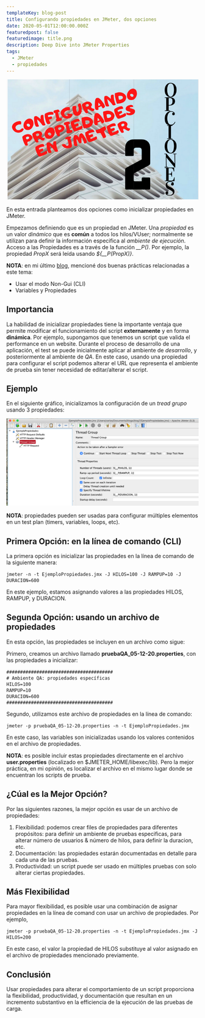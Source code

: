 ```yaml
---
templateKey: blog-post
title: Configurando propiedades en JMeter, dos opciones
date: 2020-05-01T12:00:00.000Z
featuredpost: false
featuredimage: title.png
description: Deep Dive into JMeter Properties
tags:
  - JMeter
  - propiedades
---
```

![image](title.png)

En esta entrada planteamos dos opciones como inicializar propiedades en JMeter.

Empezamos definiendo que es un propiedad en JMeter. Una *propiedad* es un valor *dinámico* que es **común** a todos los hilos/VUser; normalmente se utilizan para definir la información especifica al *ambiente de ejecución*. Acceso a las Propiedades es a través de la función *__P()*. Por ejemplo, la propiedad *PropX* será leída usando *${__P(PropX)}*.

**NOTA**: en mi último [blog](https://jmeterenespanol.org/blog/2020-04-13-practicas-carlos/), mencioné dos buenas prácticas relacionadas a este tema:

* Usar el modo Non-Gui (CLI)
* Variables y Propiedades

## Importancia

La habilidad de inicializar propiedades tiene la importante ventaja que permite modificar el funcionamiento del script **externamente** y en forma **dinámica**. Por ejemplo, supongamos que tenemos un script que valida el performance en un website. Durante el proceso de desarrollo de una aplicación, el test se puede inicialmente aplicar al ambiente de *desarrollo*, y posteriormente al ambiente de *QA*. En este caso, usando una propiedad para configurar el script podemos alterar el URL que representa el ambiente de prueba sin tener necesidad de editar/alterar el script.

## Ejemplo

En el siguiente gráfico, inicializamos la configuración de un *tread grupo* usando 3 propiedades:

![image](graph1.png)

**NOTA**: propiedades pueden ser usadas para configurar múltiples elementos en un test plan (timers, variables, loops, etc).

## Primera Opción: en la línea de comando (CLI)

La primera opción es inicializar las propiedades en la línea de comando de la siguiente manera:

```
jmeter -n -t EjemploPropiedades.jmx -J HILOS=100 -J RAMPUP=10 -J DURACION=600
```

En este ejemplo, estamos asignando valores a las propiedades HILOS, RAMPUP, y DURACION.

## Segunda Opción: usando un archivo de propiedades

En esta opción, las propiedades se incluyen en un archivo como sigue:

Primero, creamos un archivo llamado **pruebaQA_05-12-20.properties**, con las propiedades a inicializar:

```
#######################################
# Ambiente QA: propiedades específicas
HILOS=100
RAMPUP=10
DURACION=600
#######################################
```
Segundo, utilizamos este archivo de propiedades en la línea de comando:
```
jmeter -p pruebaQA_05-12-20.properties -n -t EjemploPropiedades.jmx
```

En este caso, las variables son inicializadas usando los valores contenidos en el archivo de propiedades.

**NOTA**: es posible incluir estas propiedades directamente en el archivo **user.properties** (localizado en $JMETER_HOME/libexec/lib). Pero la mejor práctica, en mi opinión, es localizar el archivo en el mismo lugar donde se encuentran los scripts de prueba.

## ¿Cúal es la Mejor Opción?

Por las siguientes razones, la mejor opción es usar de un archivo de propiedades:

1. Flexibilidad: podemos crear files de propiedades para diferentes propósitos: para definir un ambiente de pruebas especificas, para alterar número de usuarios & número de hilos, para definir la duracion, etc.
2. Documentación: las propiedades estarán documentadas en detalle para cada una de las pruebas.
3. Productividad: un script puede ser usado en múltiples pruebas con solo alterar ciertas propiedades.

## Más Flexibilidad

Para mayor flexibilidad, es posible usar una combinación de asignar propiedades en la línea de comand con usar un archivo de propiedades. Por ejemplo,

```
jmeter -p pruebaQA_05-12-20.properties -n -t EjemploPropiedades.jmx -J HILOS=200
```

En este caso, el valor la propiedad de HILOS substituye al valor asignado en el archivo de propiedades mencionado previamente.

## Conclusión

Usar propiedades para alterar el comportamiento de un script proporciona la flexibilidad, productividad, y documentación que resultan en un incremento substantivo en la efficiencia de la ejecución de las pruebas de carga.
